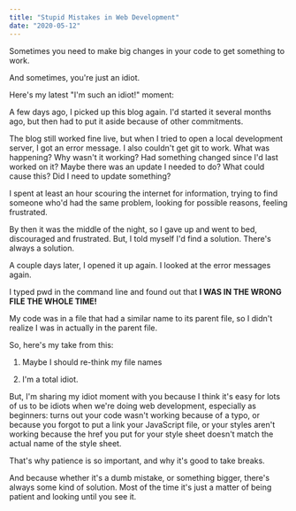 ```yaml
---
title: "Stupid Mistakes in Web Development"
date: "2020-05-12"
---
```

Sometimes you need to make big changes in your code to get something to work.

And sometimes, you're just an idiot.

Here's my latest "I'm such an idiot!" moment:

A few days ago, I picked up this blog again. I'd started it several months ago, but then had to put it aside because of other commitments. 

The blog still worked fine live, but when I tried to open a local development server, I got an error message. I also couldn't get git to work. What was happening? Why wasn't it working? Had something changed since I'd last worked on it? Maybe there was an update I needed to do? What could cause this? Did I need to update something?

I spent at least an hour scouring the internet for information, trying to find someone who'd had the same problem, looking for possible reasons, feeling frustrated.

By then it was the middle of the night, so I gave up and went to bed, discouraged and frustrated. But, I told myself I'd find a solution. There's always a solution.

A couple days later, I opened it up again. I looked at the error messages again. 

I typed pwd in the command line and found out that **I WAS IN THE WRONG FILE THE WHOLE TIME!**

My code was in a file that had a similar name to its parent file, so I didn't realize I was in actually in the parent file.

So, here's my take from this:

1. Maybe I should re-think my file names

2. I'm a total idiot.

But, I'm sharing my idiot moment with you because I think it's easy for lots of us to be idiots when we're doing web development, especially as beginners: turns out your code wasn't working because of a typo, or because you forgot to put a link your JavaScript file, or your styles aren't working because the href you put for your style sheet doesn't match the actual name of the style sheet.

That's why patience is so important, and why it's good to take breaks.

And because whether it's a dumb mistake, or something bigger, there's always some kind of solution. Most of the time it's just a matter of being patient and looking until you see it. 